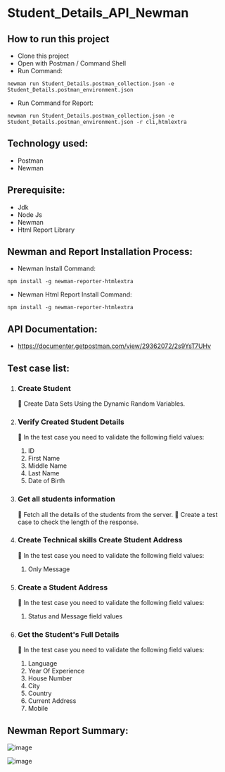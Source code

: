 # Student_Details_API_Newman

## How to run this project
- Clone this project
- Open with Postman / Command Shell
- Run Command:  
```console 
newman run Student_Details.postman_collection.json -e Student_Details.postman_environment.json
```
- Run Command for Report: 
```console 
newman run Student_Details.postman_collection.json -e Student_Details.postman_environment.json -r cli,htmlextra
```

## Technology used:
- Postman
- Newman

## Prerequisite:
- Jdk
- Node Js
- Newman
- Html Report Library

## Newman and Report Installation Process:
- Newman Install Command:
```console
npm install -g newman-reporter-htmlextra
```
- Newman Html Report Install Command:
```console
npm install -g newman-reporter-htmlextra
```

## API Documentation:
- https://documenter.getpostman.com/view/29362072/2s9YsT7UHv

## Test case list:
1. ### Create Student
	:large_orange_diamond: Create Data Sets Using the Dynamic Random Variables.

2. ### Verify Created Student Details
	:large_blue_diamond: In the test case you need to validate the following field values:
 	1.  ID
 	2.  First Name
 	3.  Middle Name
 	4.  Last Name
	4.  Date of Birth

3. ### Get all students information
	:large_blue_diamond: Fetch all the details of the students from the server.
	:large_blue_diamond: Create a test case to check the length of the response.

5. ### Create Technical skills Create Student Address
	:large_blue_diamond: In the test case you need to validate the following field values:
	1.  Only Message

6. ### Create a Student Address
	:large_blue_diamond: In the test case you need to validate the following field values:
	1.  Status and Message field values

7. ### Get the Student's Full Details
	:large_blue_diamond: In the test case you need to validate the following field values:
	1.  Language
	2.  Year Of Experience
	3.  House Number
	4.  City
	5.  Country
	6.  Current Address
	7.  Mobile


## Newman Report Summary:
![image](https://github.com/amitsaha007/TheTestingWorld-API-Testing-Project/assets/74258760/91bcdcff-ba0e-492e-ad26-0225e4dd68c4)

![image](https://github.com/amitsaha007/TheTestingWorld-API-Testing-Project/assets/74258760/efd34423-da3b-410c-aa71-99d19003d35a)



